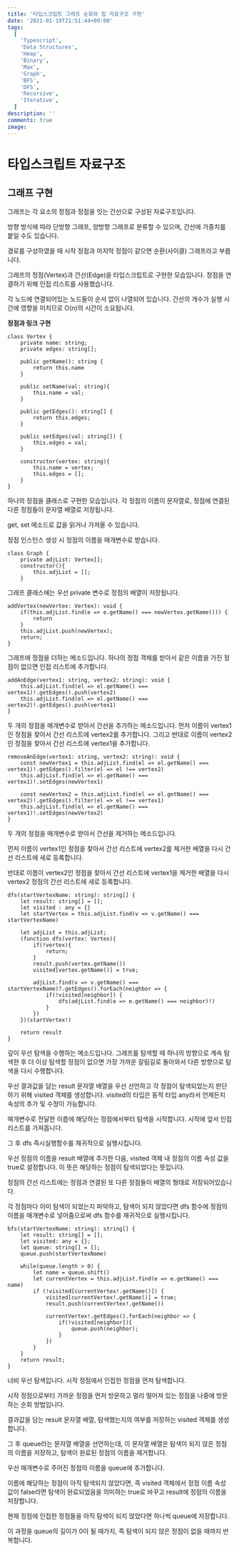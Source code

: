 ```yaml
---
title: '타입스크립트 그래프 순회와 힙 자료구조 구현'
date: '2021-01-19T21:51:44+09:00'
tags:
  [
    'Typescript',
    'Data Structures',
    'Heap',
    'Binary',
    'Max',
    'Graph',
    'BFS',
    'DFS',
    'Recursive',
    'Iterative',
  ]
description: ''
comments: true
image:
---
```


# 타입스크립트 자료구조

## 그래프 구현

그래프는 각 요소의 정점과 정점을 잇는 간선으로 구성된 자료구조입니다.

방향 방식에 따라 단방향 그래프, 양방향 그래프로 분류할 수 있으며, 간선에 가중치를 붙일 수도 있습니다.

경로를 구성하였을 때 시작 정점과 마지막 정점이 같으면 순환(사이클) 그래프라고 부릅니다.

그래프의 정점(Vertex)과 간선(Edge)을 타입스크립트로 구현한 모습입니다. 정점을 연결하기 위해 인접 리스트를 사용했습니다.

각 노드에 연결되어있는 노드들이 순서 없이 나열되어 있습니다. 간선의 개수가 실행 시간에 영향을 미치므로 O(n)의 시간이 소요됩니다.

**정점과 링크 구현**

```TS
class Vertex {
    private name: string;
    private edges: string[];

    public getName(): string {
        return this.name
    }

    public setName(val: string){
        this.name = val;
    }

    public getEdges(): string[] {
        return this.edges;
    }

    public setEdges(val: string[]) {
        this.edges = val;
    }

    constructor(vertex: string){
        this.name = vertex;
        this.edges = [];
    }
}
```

하나의 정점을 클래스로 구현한 모습입니다. 각 정점의 이름이 문자열로, 정점에 연결된 다른 정점들이 문자열 배열로 저장됩니다.

get, set 메소드로 값을 읽거나 가져올 수 있습니다.

정점 인스턴스 생성 시 정점의 이름을 매개변수로 받습니다.

```TS
class Graph {
    private adjList: Vertex[];
    constructor(){
        this.adjList = [];
    }
```

그래프 클래스에는 우선 private 변수로 정점의 배열이 저장됩니다.

```TS
addVertex(newVertex: Vertex): void {
    if(this.adjList.find(e => e.getName() === newVertex.getName())) {
        return
    }
    this.adjList.push(newVertex);
    return;
}
```

그래프에 정점을 더하는 메소드입니다. 하나의 정점 객체를 받아서 같은 이름을 가진 정점이 없으면 인접 리스트에 추가합니다.

```TS
addAnEdge(vertex1: string, vertex2: string): void {
    this.adjList.find(el => el.getName() === vertex1)!.getEdges().push(vertex2)
    this.adjList.find(el => el.getName() === vertex2)!.getEdges().push(vertex1)
}
```

두 개의 정점을 매개변수로 받아서 간선을 추가하는 메소드입니다.
먼저 이름이 vertex1인 정점을 찾아서 간선 리스트에 vertex2를 추가합니다.
그리고 반대로 이름이 vertex2인 정점을 찾아서 간선 리스트에 vertex1을 추가합니다.

```TS
removeAnEdge(vertex1: string, vertex2: string): void {
    const newVertex1 = this.adjList.find(el => el.getName() === vertex1)!.getEdges().filter(el => el !== vertex2)
    this.adjList.find(el => el.getName() === vertex1)!.setEdges(newVertex1)

    const newVertex2 = this.adjList.find(el => el.getName() === vertex2)!.getEdges().filter(el => el !== vertex1)
    this.adjList.find(el => el.getName() === vertex1)!.setEdges(newVertex2)
}
```

두 개의 정점을 매개변수로 받아서 간선을 제거하는 메소드입니다.

먼저 이름이 vertex1인 정점을 찾아서 간선 리스트에 vertex2를 제거한 배열을 다시 간선 리스트에 새로 등록합니다.

반대로 이름이 vertex2인 정점을 찾아서 간선 리스트에 vertex1을 제거한 배열을 다시 vertex2 정점의 간선 리스트에 새로 등록합니다.

```TS
dfs(startVertexName: string): string[] {
    let result: string[] = [];
    let visited : any = {}
    let startVertex = this.adjList.find(v => v.getName() === startVertexName)

    let adjList = this.adjList;
    (function dfs(vertex: Vertex){
        if(!vertex){
            return;
        }
        result.push(vertex.getName())
        visited[vertex.getName()] = true;

        adjList.find(v => v.getName() === startVertexName)?.getEdges().forEach(neighbor => {
            if(!visited[neighbor]) {
                dfs(adjList.find(e => e.getName() === neighbor)!)
            }
        })
    })(startVertex!)

    return result
}
```

깊이 우선 탐색을 수행하는 메소드입니다. 그래프를 탐색할 때 하나의 방향으로 계속 탐색한 후 더 이상 탐색할 정점이 없으면 가장 가까운 갈림길로 돌아와서 다른 방향으로 탐색을 다시 수행합니다.

우선 결과값을 담는 result 문자열 배열을 우선 선언하고 각 정점이 탐색되었는지 판단하기 위해 visited 객체를 생성합니다. visited의 타입은 동적 타입 any라서 언제든지 속성의 추가 및 수정이 가능합니다.

매개변수로 전달한 이름에 해당하는 정점에서부터 탐색을 시작합니다. 시작에 앞서 인접 리스트를 가져옵니다.

그 후 dfs 즉시실행함수를 재귀적으로 실행시킵니다.

우선 정점의 이름을 result 배열에 추가한 다음, visited 객체 내 정점의 이름 속성 값을 true로 설정합니다. 이 뜻은 해당하는 정점이 탐색되었다는 뜻입니다.

정점의 간선 리스트에는 정점과 연결된 또 다른 정점들이 배열의 형태로 저장되어있습니다.

각 정점마다 이미 탐색이 되었는지 파악하고, 탐색이 되지 않았다면 dfs 함수에 정점의 이름을 매개변수로 넣어줌으로써 dfs 함수를 재귀적으로 실행시킵니다.

```TS
bfs(startVertexName: string): string[] {
    let result: string[] = [];
    let visited: any = {};
    let queue: string[] = [];
    queue.push(startVertexName)

    while(queue.length > 0) {
        let name = queue.shift()
        let currentVertex = this.adjList.find(e => e.getName() === name)
        if (!visited[currentVertex!.getName()]) {
            visited[currentVertex!.getName()] = true;
            result.push(currentVertex!.getName())

            currentVertex!.getEdges().forEach(neighbor => {
                if(!visited[neighbor]){
                    queue.push(neighbor);
                }
            })
        }
    }
    return result;
}
```

너비 우선 탐색입니다. 시작 정점에서 인접한 정점을 먼저 탐색합니다.

시작 정점으로부터 가까운 정점을 먼저 방문하고 멀리 떨어져 있는 정점을 나중에 방문하는 순회 방법입니다.

결과값을 담는 result 문자열 배열, 탐색했는지의 여부를 저장하는 visited 객체를 생성합니다.

그 후 queue라는 문자열 배열을 선언하는데, 이 문자열 배열은 탐색이 되지 않은 정점의 이름을 저장하고, 탐색이 완료된 정점의 이름을 제거합니다.

우선 매개변수로 주어진 정점의 이름을 queue에 추가합니다.

이름에 해당하는 정점이 아직 탐색되지 않았다면, 즉 visited 객체에서 정점 이름 속성 값이 false라면 탐색이 완료되었음을 의미하는 true로 바꾸고 result에 정점의 이름을 저장합니다.

현재 정점에 인접한 정점들을 아직 탐색이 되지 않았다면 하나씩 queue에 저장합니다.

이 과정을 queue의 길이가 0이 될 때가지, 즉 탐색이 되지 않은 정점이 없을 때까지 반복합니다.
